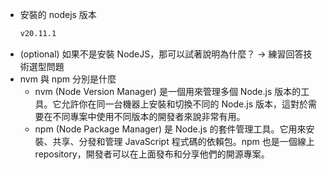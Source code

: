 - 安裝的 nodejs 版本
    ```markdown
  v20.11.1
  ```
- (optional) 如果不是安裝 NodeJS，那可以試著說明為什麼？ → 練習回答技術選型問題
- nvm 與 npm 分別是什麼
  - nvm (Node Version Manager) 是一個用來管理多個 Node.js 版本的工具。它允許你在同一台機器上安裝和切換不同的 Node.js 版本，這對於需要在不同專案中使用不同版本的開發者來說非常有用。
  - npm (Node Package Manager) 是 Node.js 的套件管理工具。它用來安裝、共享、分發和管理 JavaScript 程式碼的依賴包。npm 也是一個線上repository，開發者可以在上面發布和分享他們的開源專案。
